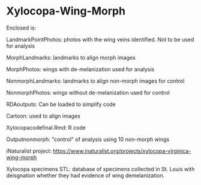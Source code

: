 # Xylocopa-Wing-Morph
Enclosed is:

LandmarkPointPhotos: photos with the wing veins identified. Not to be used for analysis

MorphLandmarks: landmarks to align morph images 

MorphPhotos: wings with de-melanization used for analysis

NonmorphLandmarks: landmarks to align non-morph images for control

NonmorphPhotos: wings without de-melanization used for control

RDAoutputs: Can be loaded to simplify code 

Cartoon: used to align images

Xylocopacodefinal.Rmd: R code

Outputnonmorph: "control" of analysis using 10 non-morph wings

iNaturalist project: https://www.inaturalist.org/projects/xylocopa-virginica-wing-morph

Xylocopa specimens STL: database of specimens collected in St. Louis with deisgnation whether they had evidence of wing demelanization. 
